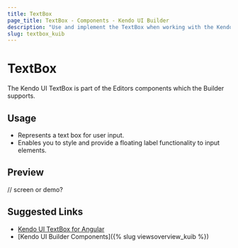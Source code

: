 ```yaml
---
title: TextBox
page_title: TextBox - Components - Kendo UI Builder
description: "Use and implement the TextBox when working with the Kendo UI Builder tool for creating and managing Angular and AngularJS-based web applications."
slug: textbox_kuib
---
```


# TextBox

The Kendo UI TextBox is part of the Editors components which the Builder supports.

## Usage

* Represents a text box for user input.
* Enables you to style and provide a floating label functionality to input elements.

## Preview

// screen or demo?

## Suggested Links

* [Kendo UI TextBox for Angular](https://www.telerik.com/kendo-angular-ui/components/inputs/textbox/)
* [Kendo UI Builder Components]({% slug viewsoverview_kuib %})
